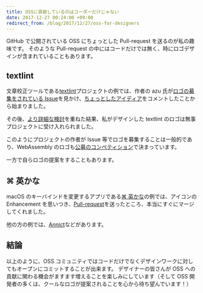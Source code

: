 ```yaml
---
title: OSSに貢献しているのはコーダーだけじゃない
date: 2017-12-27 00:24:00 +09:00
redirect_from: /blog/2017/12/27/oss-for-designers
---
```


GitHub で公開されている OSS にちょっとした Pull-request を送るのが私の趣味です。
そのような Pull-request の中にはコードだけでは無く、時にロゴデザインが含まれていることもあります。

## textlint

文章校正ツールである[textlint](https://textlint.github.io/)プロジェクトの例では、作者の azu 氏が[ロゴの募集をされている Issue](https://github.com/textlint/textlint/issues/56)を見かけ、[ちょっとしたアイディア](https://github.com/textlint/textlint/issues/56#issuecomment-160050653)をコメントしたことから始まりました。

その後、[より詳細な検討](https://github.com/textlint/media/pull/1)を重ねた結果、私がデザインした textlint のロゴは無事プロジェクトに受け入れられました。

このようにプロジェクトの作者が Issue 等でロゴを募集することは一般的であり、WebAssembly のロゴも[公募のコンペティション](https://github.com/WebAssembly/design/issues/112)で決まっています。

一方で自らロゴの提案をすることもあります。

## ⌘ 英かな

macOS のキーバインドを変更するアプリである[⌘ 英かな](https://ei-kana.appspot.com/)の例では、アイコンの Enhancement を思いつき、[Pull-request](https://github.com/iMasanari/cmd-eikana/pull/5)を送ったところ、本当にすぐにマージしてくれました。

他の方の例では、[Annict](https://github.com/annict/annict/issues/120)などがあります。

## 結論

以上のように、OSS コミュニティではコードだけでなくデザインワークに対してもオープンにコミットすることが出来ます。
デザイナーの皆さんが OSS への貢献に関わる機会がますます増えることを楽しみにしています（そして OSS 開発者の多くは、クールなロゴが提案されることを心から待ち望んでいます！）
